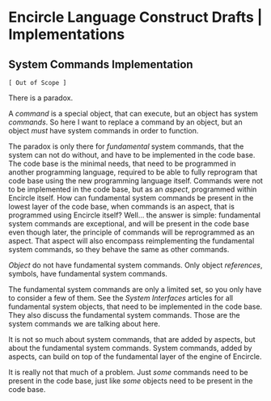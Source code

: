 ﻿Encircle Language Construct Drafts | Implementations
====================================================

System Commands Implementation
------------------------------

`[ Out of Scope ]`

There is a paradox.

A *command* is a special object, that can execute, but an object has system *commands*. So here I want to replace a command by an object, but an object *must* have system commands in order to function.

The paradox is only there for *fundamental* system commands, that the system can not do without, and have to be implemented in the code base. The code base is the minimal needs, that need to be programmed in another programming language, required to be able to fully reprogram that code base using the new programming language itself. Commands were not to be implemented in the code base, but as an *aspect*, programmed within Encircle itself. How can fundamental system commands be present in the lowest layer of the code base, when commands is an aspect, that is programmed using Encircle itself? Well… the answer is simple: fundamental system commands are exceptional, and will be present in the code base even though later, the principle of commands will be reprogrammed as an aspect. That aspect will also encompass reimplementing the fundamental system commands, so they behave the same as other commands.

*Object* do not have fundamental system commands. Only object *references*, symbols, have fundamental system commands.

The fundamental system commands are only a limited set, so you only have to consider a few of them. See the *System Interfaces* articles for all fundamental system objects, that need to be implemented in the code base. They also discuss the fundamental system commands. Those are the system commands we are talking about here.

It is not so much about system commands, that are added by aspects, but about the fundamental system commands. System commands, added by aspects, can build on top of the fundamental layer of the engine of Encircle.

It is really not that much of a problem. Just *some* commands need to be present in the code base, just like *some* objects need to be present in the code base.